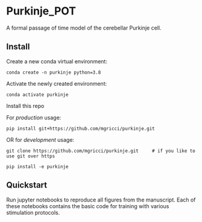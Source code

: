 # Purkinje_POT
A formal passage of time model of the cerebellar Purkinje cell. 

## Install

Create a new conda virtual environment:
```
conda create -n purkinje python=3.8
```

Activate the newly created environment:
```
conda activate purkinje
```

Install this repo

For *production* usage:
```
pip install git+https://github.com/mgricci/purkinje.git
```
OR for *development* usage:
```
git clone https://github.com/mgricci/purkinje.git     # if you like to use git over https

pip install -e purkinje
```

## Quickstart

Run jupyter notebooks to reproduce all figures from the manuscript. Each of these notebooks contains the basic code for training with various stimulation protocols. 
